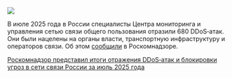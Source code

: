 <!--2025-08-11 14:25:51-->
<div class="yb">
  <div class="rss habr"><img src="https://habrastorage.org/getpro/habr/upload_files/2f6/e49/b95/2f6e49b9594c336137872170b5b7705e.jpg" /><p>В&nbsp;июле 2025&nbsp;года в&nbsp;России специалисты Центра мониторинга и управления сетью связи общего пользования отразили 680&nbsp;DDoS‑атак. Они&nbsp;были нацелены на&nbsp;органы власти, транспортную инфраструктуру и операторов связи. Об&nbsp;этом <a href="https://t.me/rkn_tg/1579" rel="noopener noreferrer nofollow">сообщили</a> в&nbsp;Роскомнадзоре.</p> <a... <p class="titl"><a href="https://habr.com/ru/news/936074/?utm_source=habrahabr&utm_medium=rss&utm_campaign=936074">Роскомнадзор представил итоги отражения DDoS‑атак и блокировки угроз в сети связи России за июль 2025 года</a></p></div>
</div>
